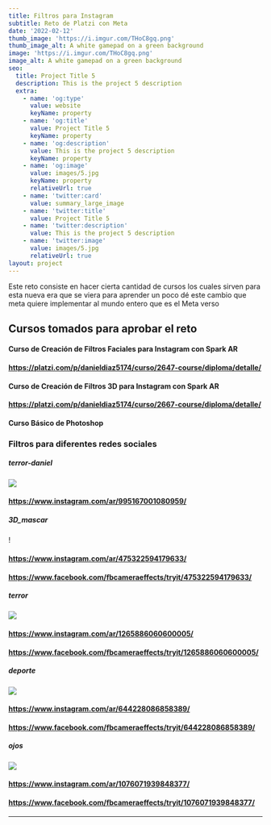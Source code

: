 ```yaml
---
title: Filtros para Instagram
subtitle: Reto de Platzi con Meta
date: '2022-02-12'
thumb_image: 'https://i.imgur.com/THoC8gq.png'
thumb_image_alt: A white gamepad on a green background
image: 'https://i.imgur.com/THoC8gq.png'
image_alt: A white gamepad on a green background
seo:
  title: Project Title 5
  description: This is the project 5 description
  extra:
    - name: 'og:type'
      value: website
      keyName: property
    - name: 'og:title'
      value: Project Title 5
      keyName: property
    - name: 'og:description'
      value: This is the project 5 description
      keyName: property
    - name: 'og:image'
      value: images/5.jpg
      keyName: property
      relativeUrl: true
    - name: 'twitter:card'
      value: summary_large_image
    - name: 'twitter:title'
      value: Project Title 5
    - name: 'twitter:description'
      value: This is the project 5 description
    - name: 'twitter:image'
      value: images/5.jpg
      relativeUrl: true
layout: project
---
```

Este reto consiste en hacer cierta cantidad de cursos los cuales sirven para esta nueva era que se viera para aprender un poco dé este cambio que meta quiere implementar al mundo entero que es el Meta verso

## **Cursos tomados para aprobar el reto**

#### Curso de Creación de Filtros Faciales para Instagram con Spark AR

#### <https://platzi.com/p/danieldiaz5174/curso/2647-course/diploma/detalle/>

#### Curso de Creación de Filtros 3D para Instagram con Spark AR

#### <https://platzi.com/p/danieldiaz5174/curso/2667-course/diploma/detalle/>

#### Curso Básico de Photoshop&#xA;&#xA;

### **Filtros para diferentes redes sociales**

##### **terror-daniel**

![](https://www.notion.so/image/https%3A%2F%2Fs3-us-west-2.amazonaws.com%2Fsecure.notion-static.com%2F34fcf7e8-fa2f-418e-96c6-933d29c5028b%2FCaptura_de_pantalla_\(2167\).png?table=block\&id=cdd27336-50c5-40cb-8655-099bceba79ab\&spaceId=13328bea-cc89-4468-bfca-ebe605b88e65\&width=830\&userId=514977c9-36d0-4e2d-886a-4c4d0a56974e\&cache=v2)

#### <https://www.instagram.com/ar/995167001080959/>

##### **3D_mascar**

!

#### <https://www.instagram.com/ar/475322594179633/>

#### <https://www.facebook.com/fbcameraeffects/tryit/475322594179633/>

##### **terror**

![](https://www.notion.so/image/https%3A%2F%2Fs3-us-west-2.amazonaws.com%2Fsecure.notion-static.com%2F83be3b62-d1e6-4aae-96ef-f2f68abe2616%2FCaptura_de_pantalla_\(2170\).png?table=block\&id=9d88efab-1ffe-4022-9304-d8fbddf24544\&spaceId=13328bea-cc89-4468-bfca-ebe605b88e65\&width=820\&userId=514977c9-36d0-4e2d-886a-4c4d0a56974e\&cache=v2)

#### <https://www.instagram.com/ar/1265886060600005/>

#### <https://www.facebook.com/fbcameraeffects/tryit/1265886060600005/>

##### **deporte**

![](https://www.notion.so/image/https%3A%2F%2Fs3-us-west-2.amazonaws.com%2Fsecure.notion-static.com%2F7ee1f94c-58f7-48d4-9292-29d1b8834e9f%2FCaptura_de_pantalla_\(2171\).png?table=block\&id=afb14c30-f4a2-489c-9610-ed2fb46973c2\&spaceId=13328bea-cc89-4468-bfca-ebe605b88e65\&width=810\&userId=514977c9-36d0-4e2d-886a-4c4d0a56974e\&cache=v2)

#### <https://www.instagram.com/ar/644228086858389/>

#### <https://www.facebook.com/fbcameraeffects/tryit/644228086858389/>

##### **ojos**

![](https://www.notion.so/image/https%3A%2F%2Fs3-us-west-2.amazonaws.com%2Fsecure.notion-static.com%2F0b9b1a61-4517-4464-b91b-044768a62b32%2FCaptura_de_pantalla_\(2168\).png?id=d98937ef-65ad-4480-81cc-23252e827d27\&table=block\&spaceId=13328bea-cc89-4468-bfca-ebe605b88e65\&width=660\&userId=514977c9-36d0-4e2d-886a-4c4d0a56974e\&cache=v2)

#### <https://www.instagram.com/ar/1076071939848377/>

#### <https://www.facebook.com/fbcameraeffects/tryit/1076071939848377/>

***

